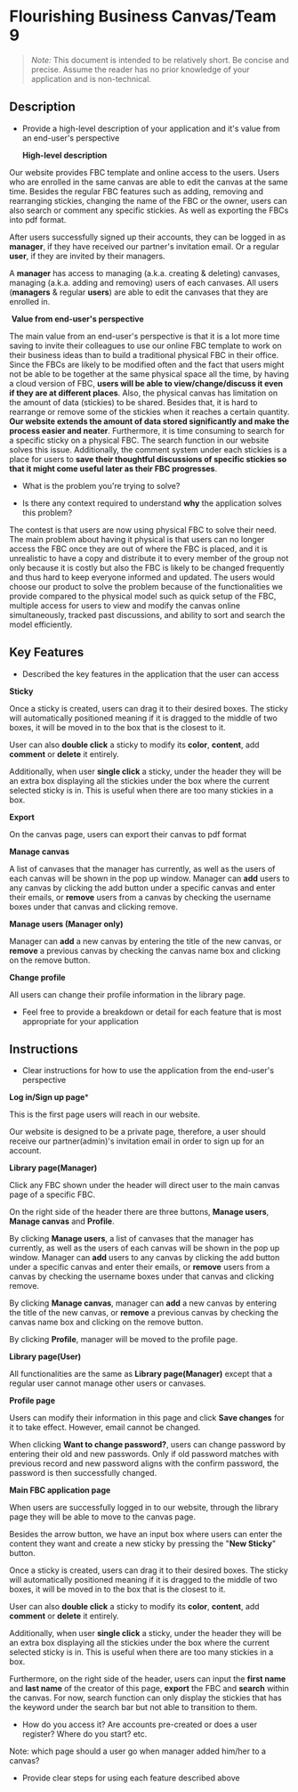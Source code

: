 # Flourishing Business Canvas/Team 9

> _Note:_ This document is intended to be relatively short. Be concise and precise. Assume the reader has no prior knowledge of your application and is non-technical. 

## Description 
 * Provide a high-level description of your application and it's value from an end-user's perspective

   **High-level description**

Our website provides FBC template and online access to the users. Users who are enrolled in the same canvas are able to edit the canvas at the same time. Besides the regular FBC features such as adding, removing and rearranging stickies, changing the name of the FBC or the owner, users can also search or comment any specific stickies. As well as exporting the FBCs into pdf format.

After users successfully signed up their accounts, they can be logged in as **manager**, if they have received our partner's invitation email. Or a regular **user**, if they are invited by their managers. 

A **manager** has access to managing (a.k.a. creating & deleting) canvases, managing (a.k.a. adding and removing) users of each canvases. All users (**managers** & regular **users**) are able to edit the canvases that they are enrolled in.

​	**Value from end-user's perspective**

The main value from an end-user's perspective is that it is a lot more time saving to invite their colleagues to use our online FBC template to work on their business ideas than to build a traditional physical FBC in their office. Since the FBCs are likely to be modified often and the fact that users might not be able to be together at the same physical space all the time, by having a cloud version of FBC, **users will be able to view/change/discuss it even if they are at different places**. Also, the physical canvas has limitation on the amount of data (stickies) to be shared. Besides that, it is hard to rearrange or remove some of the stickies when it reaches a certain quantity. **Our website extends the amount of data stored significantly and make the process easier and neater**. Furthermore, it is time consuming to search for a specific sticky on a physical FBC. The search function in our website solves this issue. Additionally, the comment system under each stickies is a place for users to **save their thoughtful discussions of specific stickies so that it might come useful later as their FBC progresses**.  

 * What is the problem you're trying to solve?

 * Is there any context required to understand **why** the application solves this problem?

The contest is that users are now using physical FBC to solve their need. The main problem about having it physical is that users can no longer access the FBC once they are out of where the FBC is placed, and it is unrealistic to have a copy and distribute it to every member of the group not only because it is costly but also the FBC is likely to be changed frequently and thus hard to keep everyone informed and updated. The users would choose our product to solve the problem because of the functionalities we provide compared to the physical model such as quick setup of the FBC, multiple access for users to view and modify the canvas online simultaneously, tracked past discussions, and ability to sort and search the model efficiently. 

## Key Features
 * Described the key features in the application that the user can access

**Sticky**

Once a sticky is created, users can drag it to their desired boxes. The sticky will automatically positioned meaning if it is dragged to the middle of two boxes, it will be moved in to the box that is the closest to it.

User can also **double click** a sticky to modify its **color**, **content**, add **comment** or **delete** it entirely.

Additionally, when user **single click** a sticky, under the header they will be an extra box displaying all the stickies under the box where the current selected sticky is in. This is useful when there are too many stickies in a box.

**Export**

On the canvas page, users can export their canvas to pdf format

**Manage canvas**

A list of canvases that the manager has currently, as well as the users of each canvas will be shown in the pop up window. Manager can **add** users to any canvas by clicking the add button under a specific canvas and enter their emails, or **remove** users from a canvas by checking the username boxes under that canvas and clicking remove.

**Manage users (Manager only)**

Manager can **add** a new canvas by entering the title of the new canvas, or **remove** a previous canvas by checking the canvas name box and clicking on the remove button.

**Change profile**

All users can change their profile information in the library page.



 * Feel free to provide a breakdown or detail for each feature that is most appropriate for your application

## Instructions
 * Clear instructions for how to use the application from the end-user's perspective

**Log in/Sign up page***

This is the first page users will reach in our website. 

Our website is designed to be a private page, therefore, a user should receive our partner(admin)'s invitation email in order to sign up for an account. 

**Library page(Manager)**

Click any FBC shown under the header will direct user to the main canvas page of a specific FBC.

On the right side of the header there are three buttons, **Manage users**, **Manage canvas** and **Profile**.

By clicking **Manage users**, a list of canvases that the manager has currently, as well as the users of each canvas will be shown in the pop up window. Manager can **add** users to any canvas by clicking the add button under a specific canvas and enter their emails, or **remove** users from a canvas by checking the username boxes under that canvas and clicking remove.

By clicking **Manage canvas**, manager can **add** a new canvas by entering the title of the new canvas, or **remove** a previous canvas by checking the canvas name box and clicking on the remove button.

By clicking **Profile**, manager will be moved to the profile page.

**Library page(User)**

All functionalities are the same as **Library page(Manager)** except that a regular user cannot manage other users or canvases. 

**Profile page**

Users can modify their information in this page and click **Save changes** for it to take effect. However, email cannot be changed.

When clicking **Want to change password?**, users can change password by entering their old and new passwords. Only if old password matches with previous record and new password aligns with the confirm password, the password is then successfully changed. 

**Main FBC application page**

When users are successfully logged in to our website, through the library page they will be able to move to the canvas page.

Besides the arrow button, we have an input box where users can enter the content they want and create a new sticky by pressing the "**New Sticky**" button.

Once a sticky is created, users can drag it to their desired boxes. The sticky will automatically positioned meaning if it is dragged to the middle of two boxes, it will be moved in to the box that is the closest to it.

User can also **double click** a sticky to modify its **color**, **content**, add **comment** or **delete** it entirely.

Additionally, when user **single click** a sticky, under the header they will be an extra box displaying all the stickies under the box where the current selected sticky is in. This is useful when there are too many stickies in a box.

Furthermore, on the right side of the header, users can input the **first name** and **last name** of the creator of this page, **export** the FBC and **search** within the canvas. For now, search function can only display the stickies that has the keyword under the search bar but not able to transition to them.



 * How do you access it? Are accounts pre-created or does a user register? Where do you start? etc. 

Note: which page should a user go when manager added him/her to a canvas?

 * Provide clear steps for using each feature described above

